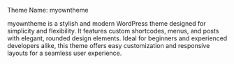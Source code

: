 Theme Name: myowntheme

myowntheme is a stylish and modern WordPress theme designed for simplicity and flexibility. It features custom shortcodes, menus, and posts with elegant, rounded design elements. Ideal for beginners and experienced developers alike, this theme offers easy customization and responsive layouts for a seamless user experience.

